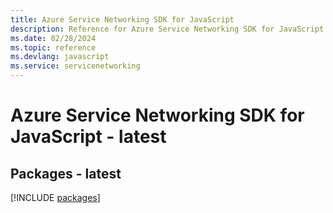 ```yaml
---
title: Azure Service Networking SDK for JavaScript
description: Reference for Azure Service Networking SDK for JavaScript
ms.date: 02/28/2024
ms.topic: reference
ms.devlang: javascript
ms.service: servicenetworking
---
```

# Azure Service Networking SDK for JavaScript - latest
## Packages - latest
[!INCLUDE [packages](service-networking-index.md)]